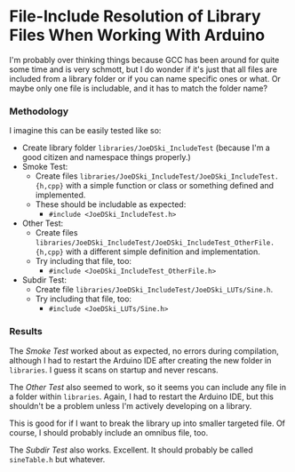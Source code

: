 File-Include Resolution of Library Files When Working With Arduino
==================================================================

I'm probably over thinking things because GCC has been around for quite some time and is very schmott, but I do wonder if it's just that all files are included from a library folder or if you can name specific ones or what.  Or maybe only one file is includable, and it has to match the folder name?


### Methodology

I imagine this can be easily tested like so:

- Create library folder `libraries/JoeDSki_IncludeTest` (because I'm a good citizen and namespace things properly.)
- Smoke Test:
  - Create files `libraries/JoeDSki_IncludeTest/JoeDSki_IncludeTest.{h,cpp}` with a simple function or class or something defined and implemented.
  - These should be includable as expected:
    - `#include <JoeDSki_IncludeTest.h>`
- Other Test:
  - Create files `libraries/JoeDSki_IncludeTest/JoeDSki_IncludeTest_OtherFile.{h,cpp}` with a different simple definition and implementation.
  - Try including that file, too:
    - `#include <JoeDSki_IncludeTest_OtherFile.h>`
- Subdir Test:
  - Create file `libraries/JoeDSki_IncludeTest/JoeDSki_LUTs/Sine.h`.
  - Try including that file, too:
    - `#include <JoeDSki_LUTs/Sine.h>`


### Results

The _Smoke Test_ worked about as expected, no errors during compilation, although I had to restart the Arduino IDE after creating the new folder in `libraries`.  I guess it scans on startup and never rescans.

The _Other Test_ also seemed to work, so it seems you can include any file in a folder within `libraries`.  Again, I had to restart the Arduino IDE, but this shouldn't be a problem unless I'm actively developing on a library.

This is good for if I want to break the library up into smaller targeted file.  Of course, I should probably include an omnibus file, too.

The _Subdir Test_ also works.  Excellent.  It should probably be called `sineTable.h` but whatever.
